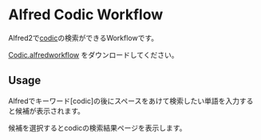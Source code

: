 # Alfred Codic Workflow

Alfred2で[codic](http://codic.jp/)の検索ができるWorkflowです。

[Codic.alfredworkflow](https://github.com/ton1517/alfred-codic-workflow/raw/master/Codic.alfredworkflow)
をダウンロードしてください。

## Usage

Alfredでキーワード[codic]の後にスペースをあけて検索したい単語を入力すると候補が表示されます。

候補を選択するとcodicの検索結果ページを表示します。

